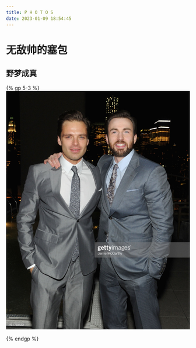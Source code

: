 ```yaml
---
title: P H O T O S
date: 2023-01-09 18:54:45
---
```

# 无敌帅的塞包

## 野梦成真
{% gp 5-3 %}
  ![gettyimages-481793123-2048x2048](https://raw.githubusercontent.com/afe45998/hexo_images/main/images/gettyimages-481793123-2048x2048.jpg)
  
{% endgp %}